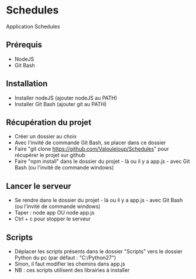# Schedules
Application Schedules

## Prérequis

* NodeJS
* Git Bash

## Installation

* Installer nodeJS (ajouter nodeJS au PATH)
* Installer Git Bash (ajouter git au PATH)

## Récupération du projet

* Créer un dossier au choix
* Avec l'invité de commande Git Bash, se placer dans ce dossier
* Faire "git clone https://github.com/Valouleloup/Schedules" pour récupérer le projet sur github
* Faire "npm install" dans le dossier du projet - là ou il y a app.js - avec Git Bash (ou l'invité de commande windows) 

## Lancer le serveur

* Se rendre dans le dossier du projet - là ou il y a app.js - avec Git Bash (ou l'invité de commande windows) 
* Taper : node app OU node app.js
* Ctrl + c pour stopper le serveur

## Scripts

* Déplacer les scripts présents dans le dossier "Scripts" vers le dossier Python du pc (par défaut : "C:/Python27")
* Sinon, il faut modifier les chemins dans app.js
* NB : ces scripts utilisent des librairies à installer
